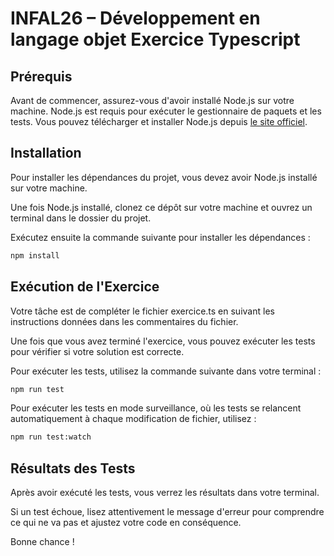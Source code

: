 # INFAL26 – Développement en langage objet Exercice Typescript

## Prérequis

Avant de commencer, assurez-vous d'avoir installé Node.js sur votre machine. Node.js est requis pour exécuter le gestionnaire de paquets et les tests. Vous pouvez télécharger et installer Node.js depuis [le site officiel](https://nodejs.org/).

## Installation

Pour installer les dépendances du projet, vous devez avoir Node.js installé sur votre machine.

Une fois Node.js installé, clonez ce dépôt sur votre machine et ouvrez un terminal dans le dossier du projet.

Exécutez ensuite la commande suivante pour installer les dépendances :

```bash
npm install
```

## Exécution de l'Exercice

Votre tâche est de compléter le fichier exercice.ts en suivant les instructions données dans les commentaires du fichier.

Une fois que vous avez terminé l'exercice, vous pouvez exécuter les tests pour vérifier si votre solution est correcte.

Pour exécuter les tests, utilisez la commande suivante dans votre terminal :

```bash
npm run test
```

Pour exécuter les tests en mode surveillance, où les tests se relancent automatiquement à chaque modification de fichier, utilisez :

```bash
npm run test:watch
```

## Résultats des Tests

Après avoir exécuté les tests, vous verrez les résultats dans votre terminal.

Si un test échoue, lisez attentivement le message d'erreur pour comprendre ce qui ne va pas et ajustez votre code en conséquence.

Bonne chance !
